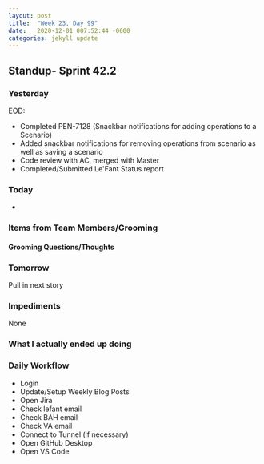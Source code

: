 ```yaml
---
layout: post
title:  "Week 23, Day 99"
date:   2020-12-01 007:52:44 -0600
categories: jekyll update
---
```


## Standup- Sprint 42.2
  
### Yesterday
EOD:
* Completed PEN-7128 (Snackbar notifications for adding operations to a Scenario)
* Added snackbar notifications for removing operations from scenario as well as saving a scenario
* Code review with AC, merged with Master
* Completed/Submitted Le'Fant Status report 

### Today
* 

### Items from Team Members/Grooming

#### Grooming Questions/Thoughts

### Tomorrow
Pull in next story

### Impediments
None

### What I actually ended up doing


### Daily Workflow
* Login
* Update/Setup Weekly Blog Posts
* Open Jira
* Check lefant email
* Check BAH email
* Check VA email
* Connect to Tunnel (if necessary)
* Open GitHub Desktop
* Open VS Code

